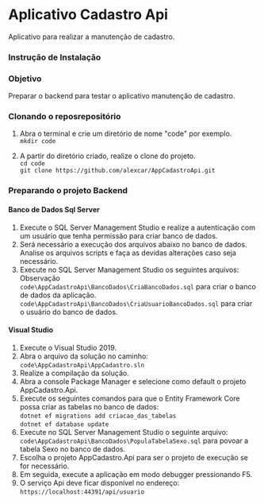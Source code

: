 # Aplicativo Cadastro Api
Aplicativo para realizar a manutenção de cadastro.

### Instrução de Instalação

### Objetivo
Preparar o backend para testar o aplicativo manutenção de cadastro.

### Clonando o reposrepositório
1. Abra o terminal e crie um diretório de nome "code" por exemplo.<br>
`mkdir code` 

2. A partir do diretório criado, realize o clone do projeto.<br>
`cd code`<br>
`git clone https://github.com/alexcar/AppCadastroApi.git`

### Preparando o projeto Backend

#### Banco de Dados Sql Server
1. Execute o SQL Server Management Studio e realize a autenticação com um usuário que tenha permissão para criar banco de dados.
2. Será necessário a execução dos arquivos abaixo no banco de dados. Analise os arquivos scripts e faça as devidas alterações caso seja necessário.
3. Execute no SQL Server Management Studio os seguintes arquivos: Observação <br>
`code\AppCadastroApi\BancoDados\CriaBancoDados.sql` para criar o banco de dados da aplicação.<br>
`code\AppCadastroApi\BancoDados\CriaUsuarioBancoDados.sql` para criar o usuário do banco de dados.

#### Visual Studio 
1. Execute o Visual Studio 2019.
2. Abra o arquivo da solução no caminho:<br> 
`code\AppCadastroApi\AppCadastro.sln`
3. Realize a compilação da solução.
4. Abra a console Package Manager e selecione como default o projeto AppCadastro.Api.
5. Execute os seguintes comandos para que o Entity Framework Core possa criar as tabelas no banco de dados:<br>
`dotnet ef migrations add criacao_das_tabelas`<br>
`dotnet ef database update`
6. Execute no SQL Server Management Studio o seguinte arquivo:<br>
`code\AppCadastroApi\BancoDados\PopulaTabelaSexo.sql` para povoar a tabela Sexo no banco de dados.
7. Escolha o projeto AppCadastro.Api para ser o projeto de execução se for necessário.
8. Em seguida, execute a aplicação em modo debugger pressionando F5.
9. O serviço Api deve ficar disponível no endereço:<br> 
`https://localhost:44391/api/usuario`

